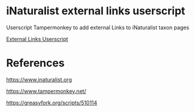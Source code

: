 # iNaturalist external links userscript
Userscript Tampermonkey to add external Links to iNaturalist taxon pages

[External Links Userscript](./External-Links-from-iNaturalist-taxon-pages.user.js)


# References
https://www.inaturalist.org

https://www.tampermonkey.net/

https://greasyfork.org/scripts/510114
